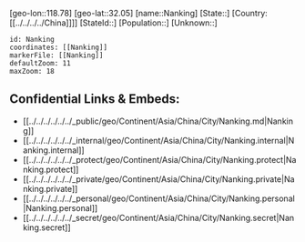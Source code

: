 ﻿---
location: [32.05,118.78]
mapzoom: [7,12] 
mapmarker: city 
type: City
SpocWebEntityId: 32730
isDeleted: false
confidential: public
tags:
- geo/City

---
[geo-lon::118.78]
[geo-lat::32.05]
[name::Nanking]
[State::]
[Country:[[../../../../China]]]]
[StateId::]
[Population::]
[Unknown::]


```leaflet
id: Nanking
coordinates: [[Nanking]]
markerFile: [[Nanking]]
defaultZoom: 11 
maxZoom: 18
```


## Confidential Links & Embeds: 
- [[../../../../../../_public/geo/Continent/Asia/China/City/Nanking.md|Nanking]] 
- [[../../../../../../_internal/geo/Continent/Asia/China/City/Nanking.internal|Nanking.internal]] 
- [[../../../../../../_protect/geo/Continent/Asia/China/City/Nanking.protect|Nanking.protect]] 
- [[../../../../../../_private/geo/Continent/Asia/China/City/Nanking.private|Nanking.private]] 
- [[../../../../../../_personal/geo/Continent/Asia/China/City/Nanking.personal|Nanking.personal]] 
- [[../../../../../../_secret/geo/Continent/Asia/China/City/Nanking.secret|Nanking.secret]] 

